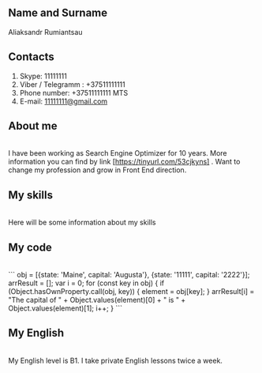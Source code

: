 ## Name and Surname
<p>Aliaksandr Rumiantsau

## Contacts

1. Skype: 11111111
2. Viber / Telegramm : +37511111111
3. Phone number: +37511111111 MTS
4. E-mail: 11111111@gmail.com

## About me
<br />I have been working as Search Engine Optimizer for 10 years. More information you can find by link [https://tinyurl.com/53cjkyns] .
Want to change my profession and grow in Front End direction. 

## My skills
<br />Here will be some information about my skills
<br />

## My code
<br />
```
 obj = [{state: 'Maine', capital: 'Augusta'}, {state: '11111', capital: '2222'}];
 arrResult = [];
 var i = 0;
 for (const key in obj) {
     if (Object.hasOwnProperty.call(obj, key)) {
         element = obj[key];
     }
     arrResult[i] = "The capital of " + Object.values(element)[0] + " is " + Object.values(element)[1];
     i++;
 }   
 ```

## My English
<br />My English level is B1. I take private English lessons twice a week. 
 
 
<!--
Имя и фамилия<p>
Контакты для связи

wefiwefijefijeifjeijfijeijiefije
wwwewewefewffwe feewfwe

Краткая информация о себе (ваша цель и приоритеты, подчеркните свои сильные стороны, расскажите о своём опыте работы, если опыта работы нет, расскажите о своём 
стремлении и способности быстро учиться и узнавать новое)
Навыки (языки программирования, фреймворки, методологии, системы контроля версий и инструменты разработки, которыми вы владеете)
Примеры кода *
Опыт работы. Junior Dev может указать пройденные курсы и тренинги, перечислить учебные проекты, или проекты, выполненные 
на фрилансе с указанием использованных навыков и ссылками на исходный код.**
Образование (включая курсы, семинары, лекции, онлайн-обучение)
Английский язык (уровень английского языка, если была языковая практика, расскажите о ней)

fefefeffeff
Ведущий специалист по интернет маркетингу
Название компанииСООО Юнистар Полный рабочий день
Даты начала и окончания работысент. 2019 г. – настоящее время
Продолжительность трудоустройства1 г. 6 мес.
РегионМинск, Республика Беларусь
Синезис-Спорт
Специалист по оптимизации WEB-сайтов в поисковых системах
Название компанииСинезис-Спорт Полный рабочий день
Даты начала и окончания работымай 2018 г. – июль 2019 г.
Продолжительность трудоустройства1 г. 3 мес.
РегионМинск
Оптимизация сайтов Вторых Европейских игр https://minsk2019.by/
https://volunteers.minsk2019.by/
https://flame-of-peace.minsk2019.by/
ASO мобильных приложений в Google Play и Apple Store
Настройка и ведение контекстно-медийных кампаний в Google Adwords и Яндекс.Директ
…dvdvdvdvd
vdvdvdvvddv
См. еще
Студия веб дизайна Silentcode
Руководитель отдела поискового продвижения
Название компанииСтудия веб дизайна Silentcode Полный рабочий день
Даты начала и окончания работыянв. 2016 г. – май 2018 г.
Продолжительность трудоустройства2 г. 5 мес.
РегионМинск
Построение стратегии развития и представления сайтов клиентов в сети интернет; автоматизация процессов продвижения сайтов.
ЧУП МирСолюшнз
Руководитель отдела поискового продвижения
Название компанииЧУП МирСолюшнз Полный рабочий день
Даты начала и окончания работыянв. 2014 г. – дек. 2015 г.
Продолжительность трудоустройства2 г.
РегионМинск
За время работы мною были получены следующие навыки:

Построение стратегии продвижения интернет ресурса
Поиск исполнителей и набор команды для продвижения сайта
Разработка схем взаимодействия между членами команды, наладка процесса взаимодействия с отделом разработки
Планирование бюджетов на продвижение, прогнозирование месячных бюджетов на внешнюю и внутреннюю оптимизацию
Расширение семантического ядра сайта по мере продвижения проекта

Достижения:
За первые полгода приток пользователей из поисковых систем увеличился более чем в два раза.
…
См. еще
Студия Дмитрия Борового
SEO-специалист
Название компанииСтудия Дмитрия Борового Полный рабочий день
Даты начала и окончания работымай 2010 г. – июль 2013 г.
Продолжительность трудоустройства3 г. 3 мес.
РегионМинс
За время работы мною были получены следующие навыки:
Работа с основными ссылочными биржами
Выявление причин ухудшения позиций ключевых запросов сайта и их оперативное
устранение
Налаживание процесса распределения задач в команде
Практический опыт работы как с большинством популярных, так и самописных систем администрирования сайта.
Получение опыта продвижения в сайтов в России, Казахстане
Разработка схемы работы по продвижению крупных интернет магазинов
Автоматизация процессов при продвижении крупных проектов

Достижения:
По результатам Четвертого Рейтинга SEO-компаний студия заняла второе место в Беларуси http://marketing.by/novosti-rynka/rezultaty-chetvertogo-reytinga-seo-kompaniy/
За время работы успешно продвинуты более 50 проектов различных направлений и тематик
…
См. еще
ЧУП «WebcomMedia»
Помошник SEO-специалиста
Название компанииЧУП «WebcomMedia» Полный рабочий день
Даты начала и окончания работыокт. 2009 г. – май 2010 г.
Продолжительность трудоустройства8 мес.
РегионМинск
За время работы мною были получены следующие навыки:
Получение теоретических и практических знаний в области продвижения сайтов в поисковых системах Yandex, Google
Структурирование процессов продвижения сайта, комплексная внутренняя оптимизация-->

